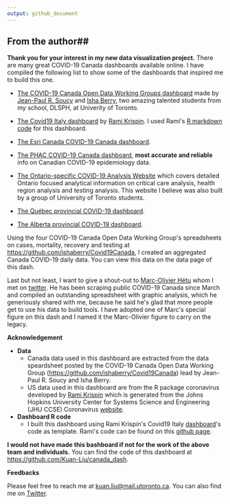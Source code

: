 ```yaml
---
output: github_document
---
```


<!-- README.md is generated from README.Rmd. Please edit that file -->



## From the author##

**Thank you for your interest in my new data visualization project.** There are many great COVID-19 Canada dashboards available online. I have compiled the following list to show some of the dashboards that inspired me to build this one. 

- [The COVID-19 Canada Open Data Working Groups dashboard](https://art-bd.shinyapps.io/covid19canada/) made by [Jean-Paul R. Soucy](https://twitter.com/JPSoucy) and [Isha Berry](https://twitter.com/ishaberry2), two amazing talented students from my school, DLSPH, at Univerity of Toronto.

- [The Covid19 Italy dashboard](https://github.com/RamiKrispin/italy_dash) by [Rami Krispin](https://twitter.com/Rami_Krispin). I used Rami's [R markdown code](https://github.com/RamiKrispin/covid19Italy) for this dashboard.

- [The Esri Canada COVID-19 Canada dashboard](https://resources-covid19canada.hub.arcgis.com/).

- [The PHAC COVID-19 Canada dashboard](https://experience.arcgis.com/experience/2f1a13ca0b29422f9b34660f0b705043/), **most accurate and reliable** info on Canadian COVID-19 epidemiology data.

- [The Ontario-specific COVID-19 Analysis Website](https://howsmyflattening.ca/#/analysis) which covers detailed Ontario focused analytical information on critical care analysis, health region analysis and testing analysis. This website I believe was also built by a group of University of Toronto students.

- [The Québec provincial COVID-19 dashboard](https://www.inspq.qc.ca/covid-19/donnees).

- [The Alberta provincial COVID-19 dashboard](https://covid19stats.alberta.ca/).
 
Using the four COVID-19 Canada Open Data Working Group's spreadsheets on cases, mortality, recovery and testing at <https://github.com/ishaberry/Covid19Canada>, I created an aggregated Canada COVID-19 daily data. You can view this data on the data page of this dash.

Last but not least, I want to give a shout-out to [Marc-Olivier Hétu](https://twitter.com/suivicovid) whom I met on [twitter](https://twitter.com/suivicovid). He has been scraping public COVID-19 Canada since March and compiled an outstanding spreadsheet with graphic analysis, which he generiously shared with me, because he said he's glad that more people get to use his data to build tools. I have adopted one of Marc's special figure on this dash and I named it the Marc-Olivier figure to carry on the legacy.

**Acknowledgement**

 - **Data** 
    - Canada data used in this dashboard are extracted from the data speardsheet posted by the COVID-19 Canada Open Data Working Group (https://github.com/ishaberry/Covid19Canada) lead by Jean-Paul R. Soucy and Isha Berry.
    - US data used in this dashboard are from the R package coronavirus developed by [Rami Krispin](https://github.com/RamiKrispin/coronavirus) which is generated from the Johns Hopkins University Center for Systems Science and Engineering (JHU CCSE) Coronavirus [website](https://systems.jhu.edu/research/public-health/ncov/).
 - **Dashboard R code**
    - I built this dashboard using Rami Krispin's Covid19 Italy [dashboard](https://github.com/RamiKrispin/italy_dash)'s code as template. Rami's code can be found on this [github page](https://github.com/RamiKrispin/covid19Italy).
    
    
**I would not have made this bashboard if not for the work of the above team and individuals.** You can find the code of this dashboard at <https://github.com/Kuan-Liu/canada_dash>. 



**Feedbacks**

Please feel free to reach me at kuan.liu@mail.utoronto.ca. You can also find me on [Twitter](https://twitter.com/KuanLiu2).
